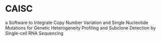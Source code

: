 # CAISC
a Software to Integrate Copy Number Variation and Single Nucleotide Mutations for Genetic Heterogeneity Profiling and Subclone Detection by Single-cell RNA Sequencing 
